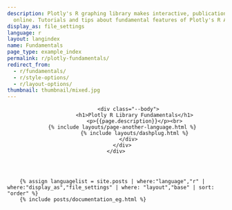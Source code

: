 ```yaml
---
description: Plotly's R graphing library makes interactive, publication-quality graphs
  online. Tutorials and tips about fundamental features of Plotly's R API.
display_as: file_settings
language: r
layout: langindex
name: Fundamentals
page_type: example_index
permalink: r/plotly-fundamentals/
redirect_from:
  - r/fundamentals/
  - r/style-options/
  - r/layout-options/
thumbnail: thumbnail/mixed.jpg
---
```


<header class="--welcome">
	<div class="--welcome-body">
		<!--div.--wrap-inner-->
		<div class="--title">

			<div class="--body">
				<h1>Plotly R Library Fundamentals</h1>
				<p>{{page.description}}</p><br>
        {% include layouts/page-another-language.html %}
				{% include layouts/dashplug.html %}
			</div>
		</div>
	</div>
</header>

		{% assign languagelist = site.posts | where:"language","r" | where:"display_as","file_settings" | where: "layout","base" | sort: "order" %}
        {% include posts/documentation_eg.html %}
